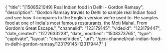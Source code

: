 {
    "title": "[1508521049] Real Indian food in Delhi - Gordon Ramsay",
    "description": "Gordon Ramsay travels to Delhi to sample real Indian food and see how it compares to the English version we're used to. He samples food at one of India's most famous restaurants, the Moti Mahal. From Gordon's Great Escape.",
    "channelid": "123179145",
    "videoid": "123179447",
    "date_created": "1272633228",
    "date_modified": "1508373765",
    "type": "captivate",
    "layout": "channelVideo",
    "url": "\/gcn-channel\/real-indian-food-in-delhi-gordon-ramsay\/123179145-123179447"
}